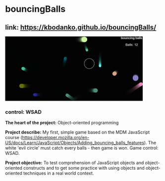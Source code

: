 # bouncingBalls

## link: https://kbodanko.github.io/bouncingBalls/


![game screen](https://github.com/kbodanko/bouncingBalls/blob/master/ScreenshotBouncing%20balls.png)

### control: WSAD

**The heart of the project:**
Object-oriented programming

**Project describe:**
My first, simple game based on the MDM JavaScript course (https://developer.mozilla.org/en-US/docs/Learn/JavaScript/Objects/Adding_bouncing_balls_features). The white 'evil circle' must catch every balls - then game is won. Game control: WSAD.


**Project objective:**
To test comprehension of JavaScript objects and object-oriented constructs and  to get some practice with using objects and object-oriented techniques in a real world context.



